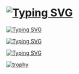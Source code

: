 # [![Typing SVG](https://readme-typing-svg.herokuapp.com?font=Fira+Code&size=80&duration=2500&pause=999999999999&color=EE82EE&multiline=true&width=700&height=100&lines=Hi%2C++I'm+Nikita+%F0%9F%91%8B)](https://git.io/typing-svg)

[![Typing SVG](https://readme-typing-svg.herokuapp.com?font=Fira+Code&size=50&duration=4500&pause=250&color=EE82EE%09&center=true&vCenter=true&width=1260&height=100&lines=Skills%3A;Python+-+SQL%2FNoSQL+-+C%2FC%2B%2B;OOP+-+Selenium+-+Pandas;REST+API+-+DRY+-+KISS+-+YAGNI)](https://git.io/typing-svg)

[![Typing SVG](https://readme-typing-svg.herokuapp.com?font=Fira+Code&size=50&duration=4500&pause=250&color=EE82EE%09&center=true&vCenter=true&width=1260&height=100&lines=Education%3A+;Technical+University+of+Ko%C5%A1ice)](https://git.io/typing-svg)

[![Typing SVG](https://readme-typing-svg.herokuapp.com?font=Fira+Code&size=50&duration=4500&pause=250&color=EE82EE&center=true&vCenter=true&width=1260&height=100&lines=Studying%3A;Intelligent+systems)](https://git.io/typing-svg)

[![trophy](https://github-profile-trophy.vercel.app/?username=CoolmixZero)](https://github.com/ryo-ma/github-profile-trophy)

